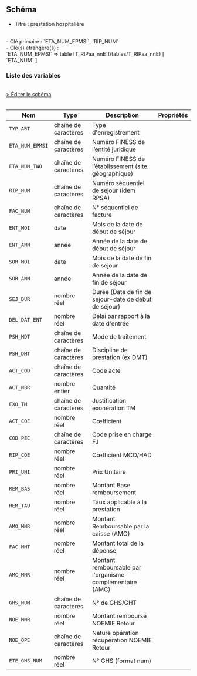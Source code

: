 ## Schéma

- Titre : prestation hospitalière
<br />
- Clé primaire : `ETA_NUM_EPMSI`, `RIP_NUM`
<br />
- Clé(s) étrangère(s) : <br />
`ETA_NUM_EPMSI` => table [T_RIPaa_nnE](/tables/T_RIPaa_nnE) [ `ETA_NUM` ]<br />

### Liste des variables
<br />
<div>
    <a href="https://gitlab.com/healthdatahub/schema-snds/edit/master/schemas/PMSI/PMSI%20RIM-P/T_RIPaa_nnFB.json"  
    arget="_blank" rel="noopener noreferrer">> Éditer le schéma</a>
    <OutboundLink />
</div>
<br />

Nom|Type|Description|Propriétés
-|-|-|-
`TYP_ART`|chaîne de caractères|Type d&#x27;enregistrement||
`ETA_NUM_EPMSI`|chaîne de caractères|Numéro FINESS de l’entité juridique||
`ETA_NUM_TWO`|chaîne de caractères|Numéro FINESS de l’établissement (site géographique)||
`RIP_NUM`|chaîne de caractères|Numéro séquentiel de séjour (idem RPSA)||
`FAC_NUM`|chaîne de caractères|N° séquentiel de facture||
`ENT_MOI`|date|Mois de la date de début de séjour||
`ENT_ANN`|année|Année de la date de début de séjour||
`SOR_MOI`|date|Mois de la date de fin de séjour||
`SOR_ANN`|année|Année de la date de fin de séjour||
`SEJ_DUR`|nombre réel|Durée (Date de fin de séjour-date de début de séjour)||
`DEL_DAT_ENT`|nombre réel|Délai par rapport à la date d&#x27;entrée||
`PSH_MDT`|chaîne de caractères|Mode de traitement||
`PSH_DMT`|chaîne de caractères|Discipline de prestation (ex DMT)||
`ACT_COD`|chaîne de caractères|Code acte||
`ACT_NBR`|nombre entier|Quantité||
`EXO_TM`|chaîne de caractères|Justification exonération TM||
`ACT_COE`|nombre réel|Cœfficient||
`COD_PEC`|chaîne de caractères|Code prise en charge FJ||
`RIP_COE`|nombre réel|Cœfficient MCO/HAD||
`PRI_UNI`|nombre réel|Prix Unitaire||
`REM_BAS`|nombre réel|Montant Base remboursement||
`REM_TAU`|nombre réel|Taux applicable à la prestation||
`AMO_MNR`|nombre réel|Montant Remboursable par la caisse (AMO)||
`FAC_MNT`|nombre réel|Montant total de la dépense||
`AMC_MNR`|nombre réel|Montant remboursable par l&#x27;organisme complémentaire (AMC)||
`GHS_NUM`|chaîne de caractères|N° de GHS/GHT||
`NOE_MNR`|nombre réel|Montant remboursé NOEMIE Retour||
`NOE_OPE`|chaîne de caractères|Nature opération récupération NOEMIE Retour||
`ETE_GHS_NUM`|nombre réel|N° GHS (format num)||

